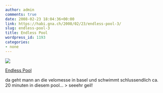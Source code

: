 ```yaml
---
author: admin
comments: true
date: 2008-02-23 18:04:36+00:00
link: https://habi.gna.ch/2008/02/23/endless-pool-3/
slug: endless-pool-3
title: Endless Pool
wordpress_id: 1193
categories:
- none
---
```



 [![](https://static.flickr.com/3087/2285232853_6ef27d8d63_m.jpg)](https://www.flickr.com/photos/habi/2285232853/)
   

 
  [Endless Pool](https://www.flickr.com/photos/habi/2285232853/)
    

 



da geht mann an die velomesse in basel und schwimmt schlussendlich ca. 20 minuten in diesem pool... > seeehr geil!
  

